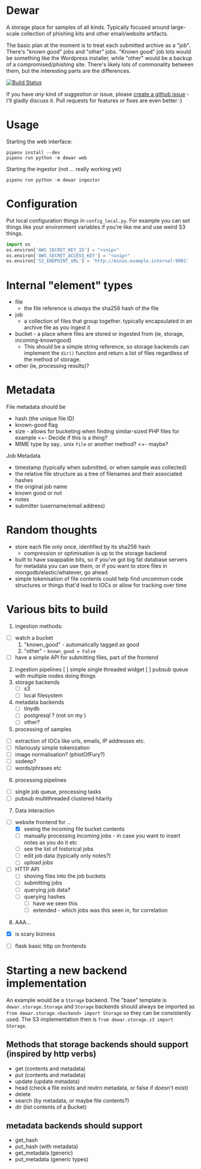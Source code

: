 # Dewar

A storage place for samples of all kinds. Typically focused around large-scale collection of phishing kits and other email/website artifacts.

The basic plan at the moment is to treat each submitted archive as a "job". There's "known good" jobs and "other" jobs. "Known good" job lots would be something like the Wordpress installer, while "other" would be a backup of a compromised/phishing site. There's likely lots of commonality between them, but the interesting parts are the differences.

[![Build Status](https://droneio.yaleman.org/api/badges/yaleman/dewar/status.svg)](https://droneio.yaleman.org/yaleman/dewar)

If you have *any* kind of suggestion or issue, please [create a github issue](https://github.com/yaleman/dewar/issues/new) - I'll gladly discuss it. Pull requests for features or fixes are even better :)

# Usage

Starting the web interface:

```shell
pipenv install --dev
pipenv run python -m dewar web
```

Starting the ingestor (not ... really working yet)

```shell
pipenv run python -m dewar ingestor
```

# Configuration

Put local configuration things in `config_local.py`. For example you can set things like your environment variables if you're like me and use weird S3 things.

```python
import os
os.environ['AWS_SECRET_KEY_ID'] = "<snip>"
os.environ['AWS_SECRET_ACCESS_KEY'] = "<snip>"
os.environ['S3_ENDPOINT_URL'] = 'http://minio.example.internal:9001'
```

# Internal "element" types

  - file
    - the file reference is *always* the sha256 hash of the file
  - job 
    - a collection of files that group together. typically encapsulated in an archive file as you ingest it
  - bucket - a place where files are stored or ingested from (ie, storage, incoming-knowngood)
    - This should be a simple string reference, so storage backends can implement the `dir()` function and return a list of files regardless of the method of storage.
  - other (ie, processing results)?

# Metadata

File metadata should be

  - hash (the unique file ID)
  - known-good flag
  - size - allows for bucketing when finding similar-sized PHP files for example <+- Decide if this is a thing?
  - MIME type by say.. unix `file` or another method? <+- maybe? 

Job Metadata

  - timestamp (typically when submitted, or when sample was collected)
  - the relative file structure as a tree of filenames and their associated hashes
  - the original job name
  - known good or not
  - notes
  - submitter (username/email address)

# Random thoughts

- store each file only once, identified by its sha256 hash
  - compression or optimisation is up to the storage backend
- built to have swappable bits, so if you've got big fat database servers for metadata you can use them, or if you want to store files in mongodb/elastic/whatever, go ahead.
- simple tokenisation of file contents could help find uncommon code structures or things that'd lead to IOCs or allow for tracking over time

# Various bits to build

1. ingestion methods:
  - [ ] watch a bucket
    1. "known_good" - automatically tagged as good
    2. "other" - `known_good = False`
  - [ ] have a simple API for submitting files, part of the frontend
2. ingestion pipelines
  [ ] simple single threaded widget
  [ ] pubsub queue with multiple nodes doing things
3. storage backends
    - [ ] s3
    - [ ] local filesystem
4. metadata backends
    - [ ] tinydb
    - [ ] postgresql ? (not on my )
    - [ ] other?
5. processing of samples
  - [ ] extraction of IOCs like urls, emails, IP addresses etc.
  - [ ] hilariously simple tokenization
  - [ ] image normalisation? (phistOfFury?)
  - [ ] ssdeep?
  - [ ] words/phrases etc
6. processing pipelines
  - [ ] single job queue, processing tasks
  - [ ] pubsub multithreaded clustered hilarity
7. Data interaction
  - [ ] website frontend for .. 
    - [x] seeing the incoming file bucket contents
    - [ ] manually processing incoming jobs - in case you want to insert notes as you do it etc
    - [ ] see the list of historical jobs
    - [ ] edit job data (typically only notes?)
    - [ ] upload jobs
  - [ ] HTTP API
    - [ ] shoving files into the job buckets
    - [ ] submitting jobs
    - [ ] querying job data?
    - [ ] querying hashes
      - [ ] have we seen this
      - [ ] extended - which jobs was this seen in, for correlation
8. AAA...
  * [x] is scary bizness
  * [ ] flask basic http on frontends


# Starting a new backend implementation

An example would be a `Storage` backend. The "base" template is `dewar.storage.Storage` and `Storage` backends should always be imported as `from dewar.storage.<backend> import Storage` so they can be consistently used. The S3 implementation then is `from dewar.storage.s3 import Storage`.

## Methods that storage backends should support (inspired by http verbs)

  - get (contents and metadata)
  - put (contents and metadata)
  - update (update metadata)
  - head (check a file exists and reutrn metadata, or false if doesn't exist)
  - delete
  - search (by metadata, or maybe file contents?)
  - dir (list contents of a Bucket)

## metadata backends should support

  - get_hash
  - put_hash (with metadata)
  - get_metadata (generic)
  - put_metadata (generic types)
